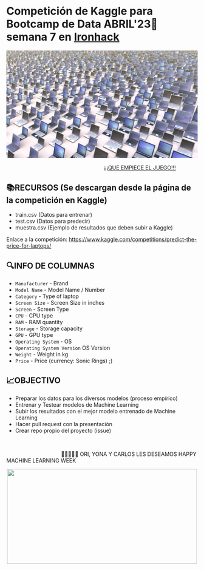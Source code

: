 # Competición de Kaggle para Bootcamp de Data ABRIL'23:snake: semana 7 en [Ironhack](https://www.ironhack.com/)

<p align="center"> <img src="https://github.com/Ironhack-Data-Madrid-Abril-2023/w7-project_kaggle/blob/main/lapsimg.jpg">  </p>

&emsp;&emsp;&emsp;&emsp;&emsp;&emsp;&emsp;&emsp;&emsp;&emsp;&emsp;&emsp;&emsp;&emsp;&emsp;&emsp;&emsp;&emsp;  [¡¡¡QUE EMPIECE EL JUEGO!!!](
http://www.kaggle.com/competitions/predict-salary-for-data-science-jobs)  


## 📚RECURSOS (Se descargan desde la página de la competición en Kaggle)

- train.csv (Datos para entrenar)
- test.csv (Datos para predecir)
- muestra.csv (Ejemplo de resultados que deben subir a Kaggle)

Enlace a la competición: https://www.kaggle.com/competitions/predict-the-price-for-laptops/


## 🔍INFO DE COLUMNAS 

*   `Manufacturer` - Brand
*   `Model Name` - Model Name / Number
*   `Category` - Type of laptop
*   `Screen Size` - Screen Size in inches
*   `Screen` - Screen Type
*   `CPU` - CPU type
*   `RAM` - RAM quantity
*   `Storage` - Storage capacity
*   `GPU` - GPU type
*   `Operating System` - OS
*   `Operating System Version` OS Version
*   `Weight` - Weight in kg
*   `Price` - Price (currency: Sonic Rings) ;)


## 📈OBJECTIVO

- Preparar los datos para los diversos modelos (proceso empírico) 
- Entrenar y Testear modelos de Machine Learning
- Subir los resultados con el mejor modelo entrenado de Machine Learning
- Hacer pull request con la presentación  
- Crear repo propio del proyecto (issue)

<br />

&emsp;&emsp;&emsp;&emsp;&emsp;&emsp;&emsp;&emsp;&emsp;&emsp; <bn > 💁🏻‍♀️💁🏻  ORI, YONA Y CARLOS LES DESEAMOS HAPPY MACHINE LEARNING WEEK  <bn />

<p align="center"> <img src="https://github.com/OrianAmpuero/Kaggle_Competition/blob/main/img/jijiji.gif" width="500" height="250">   </p>
